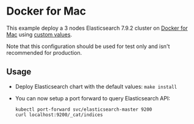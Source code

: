 # Docker for Mac

This example deploy a 3 nodes Elasticsearch 7.9.2 cluster on [Docker for Mac][]
using [custom values][].

Note that this configuration should be used for test only and isn't recommended
for production.


## Usage

* Deploy Elasticsearch chart with the default values: `make install`

* You can now setup a port forward to query Elasticsearch API:

  ```
  kubectl port-forward svc/elasticsearch-master 9200
  curl localhost:9200/_cat/indices
  ```


[custom values]: https://github.com/elastic/helm-charts/tree/7.9/elasticsearch/examples/docker-for-mac/values.yaml
[docker for mac]: https://docs.docker.com/docker-for-mac/kubernetes/
